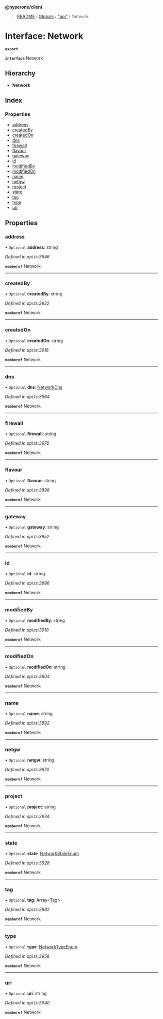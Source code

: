 **@hyperone/client**

> [README](../README.md) / [Globals](../globals.md) / ["api"](../modules/_api_.md) / Network

# Interface: Network

**`export`** 

**`interface`** Network

## Hierarchy

* **Network**

## Index

### Properties

* [address](_api_.network.md#address)
* [createdBy](_api_.network.md#createdby)
* [createdOn](_api_.network.md#createdon)
* [dns](_api_.network.md#dns)
* [firewall](_api_.network.md#firewall)
* [flavour](_api_.network.md#flavour)
* [gateway](_api_.network.md#gateway)
* [id](_api_.network.md#id)
* [modifiedBy](_api_.network.md#modifiedby)
* [modifiedOn](_api_.network.md#modifiedon)
* [name](_api_.network.md#name)
* [netgw](_api_.network.md#netgw)
* [project](_api_.network.md#project)
* [state](_api_.network.md#state)
* [tag](_api_.network.md#tag)
* [type](_api_.network.md#type)
* [uri](_api_.network.md#uri)

## Properties

### address

• `Optional` **address**: string

*Defined in api.ts:3946*

**`memberof`** Network

___

### createdBy

• `Optional` **createdBy**: string

*Defined in api.ts:3922*

**`memberof`** Network

___

### createdOn

• `Optional` **createdOn**: string

*Defined in api.ts:3916*

**`memberof`** Network

___

### dns

• `Optional` **dns**: [NetworkDns](_api_.networkdns.md)

*Defined in api.ts:3964*

**`memberof`** Network

___

### firewall

• `Optional` **firewall**: string

*Defined in api.ts:3976*

**`memberof`** Network

___

### flavour

• `Optional` **flavour**: string

*Defined in api.ts:3898*

**`memberof`** Network

___

### gateway

• `Optional` **gateway**: string

*Defined in api.ts:3952*

**`memberof`** Network

___

### id

• `Optional` **id**: string

*Defined in api.ts:3886*

**`memberof`** Network

___

### modifiedBy

• `Optional` **modifiedBy**: string

*Defined in api.ts:3910*

**`memberof`** Network

___

### modifiedOn

• `Optional` **modifiedOn**: string

*Defined in api.ts:3904*

**`memberof`** Network

___

### name

• `Optional` **name**: string

*Defined in api.ts:3892*

**`memberof`** Network

___

### netgw

• `Optional` **netgw**: string

*Defined in api.ts:3970*

**`memberof`** Network

___

### project

• `Optional` **project**: string

*Defined in api.ts:3934*

**`memberof`** Network

___

### state

• `Optional` **state**: [NetworkStateEnum](../enums/_api_.networkstateenum.md)

*Defined in api.ts:3928*

**`memberof`** Network

___

### tag

• `Optional` **tag**: Array\<[Tag](_api_.tag.md)>

*Defined in api.ts:3982*

**`memberof`** Network

___

### type

• `Optional` **type**: [NetworkTypeEnum](../enums/_api_.networktypeenum.md)

*Defined in api.ts:3958*

**`memberof`** Network

___

### uri

• `Optional` **uri**: string

*Defined in api.ts:3940*

**`memberof`** Network
